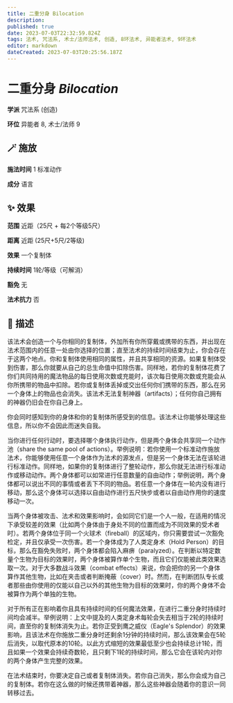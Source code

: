 ```yaml
---
title: 二重分身 Bilocation
description: 
published: true
date: 2023-07-03T22:32:59.824Z
tags: 法术, 咒法系, 术士/法师法术, 创造, 8环法术, 异能者法术, 9环法术
editor: markdown
dateCreated: 2023-07-03T20:25:56.187Z
---
```


# **二重分身** *Bilocation*

**学派** 咒法系 (创造) 

**环位** 异能者 8, 术士/法师 9

## 🪄 施放

**施法时间** 1 标准动作

**成分** 语言

## ✨ 效果  

**范围** 近距（25尺 + 每2个等级5尺）

**距离** 近距 (25尺+5尺/2等级) 

**效果** 一个复制体 

**持续时间** 1轮/等级（可解消） 

**豁免** 无

**法术抗力** 否

## 📖 描述

该法术会创造一个与你相同的复制体，外加所有你所穿戴或携带的东西，并出现在法术范围内的任意一处由你选择的位置；直至法术的持续时间结束为止，你会存在于这两个地点。你和复制体使用相同的属性，并且共享相同的资源。如果复制体受到伤害，那么你就要从自己的总生命值中扣除伤害。同样地，若你的复制体花费了你们共同持用的魔法物品的每日使用次数或充能时，该次每日使用次数或充能会从你所携带的物品中扣除。若你或复制体丢掉或交出任何你们携带的东西，那么在另一个身体上的物品也会消失。该法术无法复制神器（artifacts）；任何你自己拥有的神器仍旧会在你自己身上。

你会同时感知到你的身体和你的复制体所感受到的信息。该法术让你能够处理这些信息，所以你不会因此而迷失自我。

当你进行任何行动时，要选择哪个身体执行动作，但是两个身体会共享同一个动作池（share the same pool of actions）。举例说明：若你使用一个标准动作施放法术，你能够使用任意一个身体作为法术的源发点，但是另一个身体无法在该轮进行标准动作。同样地，如果你的复制体进行了整轮动作，那么你就无法进行标准动作或移动动作。两个身体都可以如常进行任意数量的自由动作；举例说明，两个身体都可以说出不同的事情或者丢下不同的物品。若任意一个身体在一轮内没有进行移动，那么这个身体可以选择以自由动作进行五尺快步或者以自由动作用你的速度移动一次。

当两个身体被攻击、法术和效果影响时，会如同它们是一个人一般，在适用的情况下承受较差的效果（比如两个身体由于身处不同的位置而成为不同效果的受术者时）。若两个身体位于同一个火球术（fireball）的区域内，你只需要尝试一次豁免检定，并且仅承受一次伤害。若一个身体成为了人类定身术（Hold Person）的目标，那么在豁免失败时，两个身体都会陷入麻痹（paralyzed）。在判断以特定数量个生物为目标的效果时，两个身体被算作单个生物，而且它们仅能被此类效果选取一次。对于大多数战斗效果（combat effects）来说，你会把你的另一个身体算作其他生物，比如在夹击或者判断掩蔽（cover）时。然而，在判断团队专长或者那些由你使用的仅能以自己以外的其他生物为目标的效果时，你的两个身体不会被算作为两个单独的生物。

对于所有正在影响着你且具有持续时间的任何魔法效果，在进行二重分身时持续时间均会减半。举例说明：上文中提及的人类定身术每轮会失去相当于2轮的持续时间，直至你的复制体消失为止。若你正受到鹰之威仪（Eagle's Splendor）的效果影响，且该法术在你施放二重分身时还剩余1分钟的持续时间，那么该效果会在5轮后消失，以取代原本的10轮。以此方式缩短的效果最低至少也会持续总计1轮，而且如果一个效果会持续奇数轮，且只剩下1轮的持续时间，那么它会在该轮内对你的两个身体产生完整的效果。

在法术结束时，你要决定自己或者复制体消失。若你自己消失，那么你会成为自己的复制体。若你在这么做的时候还携带着神器，那么这些神器会随着你的意识一同转移过去。
    